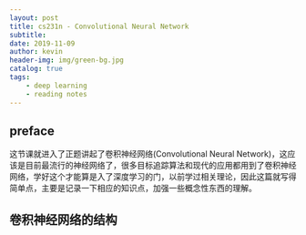 ```yaml
---
layout: post
title: cs231n - Convolutional Neural Network
subtitle:
date: 2019-11-09
author: kevin
header-img: img/green-bg.jpg
catalog: true
tags:
    - deep learning
    - reading notes
---
```






## preface



这节课就进入了正题讲起了卷积神经网络(Convolutional Neural Network)，这应该是目前最流行的神经网络了，很多目标追踪算法和现代的应用都用到了卷积神经网络，学好这个才能算是入了深度学习的门，以前学过相关理论，因此这篇就写得简单点，主要是记录一下相应的知识点，加强一些概念性东西的理解。



## 卷积神经网络的结构



